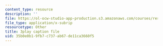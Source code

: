 ```yaml
---
content_type: resource
description: ''
file: https://ol-ocw-studio-app-production.s3.amazonaws.com/courses/res-3-003-learn-to-build-your-own-videogame-with-the-unity-game-engine-and-microsoft-kinect-january-iap-2017/35b0e0b19fb7c737ab67de11ca3660f5_ZVnrpjIVU.srt
file_type: application/x-subrip
resourcetype: Other
title: 3play caption file
uid: 35b0e0b1-9fb7-c737-ab67-de11ca3660f5
---
```

